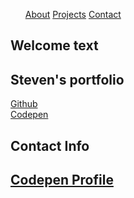 <script src="https://cdn.freecodecamp.org/testable-projects-fcc/v1/bundle.js"></script>
<head>
 <link rel='stylesheet' href='index.css' type='text' />
</head>
 

<div class="topnav">
  <nav id="navbar">
    <ul>
      <a id="link1" class="nav-link" href="#welcome-section"> About</a>
      <a id="link1" class="nav-link" href="#projects"> Projects</a>
      <a id="link1" class="nav-link" href="#contact-section"> Contact</a>
    </ul>
  </nav>
</div>
<section id="welcome-section">
  <div class="welcome-text">
    <h1>Welcome text </h1>
    <h2>Steven's portfolio </h2>
  </div>
</section>
<section id="projects">
  <div class="projects">
    <div><a class="project-tile" href="github.com/ander9991" target="_blank">Github</a></div>
    <div><a class="project-tile" href="codepen.io/ander9991" target="_blank">Codepen</a></div>
  </div>
</section>

<section id="contact-section">
  <div class="contact-section" id="contact">
    <h1>Contact Info</h1>
    <h2><a id="profile-link" href="codepen.io/ander9991" target="_blank">Codepen Profile </a></h2>
  </div>
</section>
  
